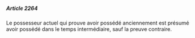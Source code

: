 ##### Article 2264

Le possesseur actuel qui prouve avoir possédé anciennement est présumé avoir possédé dans le temps intermédiaire, sauf la preuve contraire.

